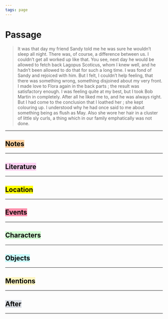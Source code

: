 ```yaml
---
tags: page
---
```


# Passage
> It was that day my friend Sandy told me he was sure he wouldn’t sleep all night. There was, of course, a difference between us. I couldn’t get all worked up like that. You see, next day he would be allowed to fetch back Lagopus Scoticus, whom I knew well, and he hadn’t been allowed to do that for such a long time. I was fond of Sandy and rejoiced with him. But I felt, I couldn’t help feeling, that there was something wrong, something disjoined about my very front. I made love to Flora again in the back parts ; the result was satisfactory enough. I was feeling quite at my best, but I took Bob Martin in completely. After all he liked me to, and he was always right. But I had come to the conclusion that I loathed her ; she kept colouring up. I understood why he had once said to me about something being as flush as May. Also she wore her hair in a cluster of little sly curls, a thing which in our family emphatically was not done.
---
## <mark style="background: #FFB86CA6;">Notes</mark>
---


## <mark style="background: #FFB8EBA6;">Literature</mark>
---

## <mark class="hltr-purple">Location</mark>
---

## <mark style="background: #FF5582A6;">Events</mark>
---

## <mark style="background: #BBFABBA6;">Characters</mark>
---

## <mark style="background: #ABF7F7A6;">Objects</mark>
---

## <mark style="background: #FFF3A3A6;">Mentions</mark>
---

## <mark style="background: #CACFD9A6;">After</mark>
---
